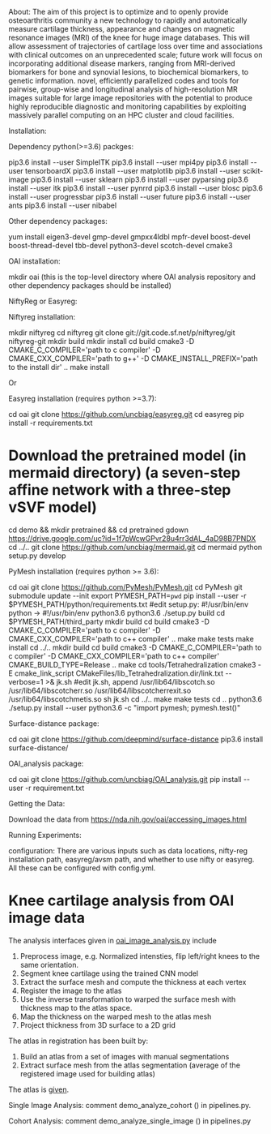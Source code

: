 About:
The aim of this project is to optimize and to openly provide osteoarthritis community a new technology to rapidly and automatically measure cartilage thickness, appearance and changes on magnetic resonance images (MRI) of the knee for huge image databases. This will allow assessment of trajectories of cartilage loss over time and associations with clinical outcomes on an unprecedented scale; future work will focus on incorporating additional disease markers, ranging from MRI-derived biomarkers for bone and synovial lesions, to biochemical biomarkers, to genetic information. novel, efficiently parallelized codes and tools for pairwise, group-wise and longitudinal analysis of high-resolution MR images suitable for large image repositories with the potential to produce highly reproducible diagnostic and monitoring capabilities by exploiting massively parallel computing on an HPC cluster and cloud facilities.

Installation:

Dependency python(>=3.6) packges:

pip3.6 install --user SimpleITK
pip3.6 install --user mpi4py
pip3.6 install --user tensorboardX
pip3.6 install --user matplotlib
pip3.6 install --user scikit-image
pip3.6 install --user sklearn
pip3.6 install --user pyparsing
pip3.6 install --user itk
pip3.6 install --user pynrrd
pip3.6 install --user blosc
pip3.6 install --user progressbar
pip3.6 install --user future
pip3.6 install --user ants
pip3.6  install --user nibabel

Other dependency packages:

yum install eigen3-devel gmp-devel gmpxx4ldbl mpfr-devel boost-devel boost-thread-devel tbb-devel python3-devel scotch-devel cmake3

OAI installation:

mkdir oai (this is the top-level directory where OAI analysis repository and other dependency packages should be installed)

NiftyReg or Easyreg:

Niftyreg installation:

mkdir niftyreg
cd niftyreg
git clone git://git.code.sf.net/p/niftyreg/git niftyreg-git
mkdir build
mkdir install
cd build
cmake3 -D CMAKE_C_COMPILER='path to c compiler' -D CMAKE_CXX_COMPILER='path to g++' -D CMAKE_INSTALL_PREFIX='path to the install dir' ..
make install

Or

Easyreg installation (requires python >=3.7):

cd oai
git clone https://github.com/uncbiag/easyreg.git
cd easyreg
pip install -r requirements.txt
# Download the pretrained model (in mermaid directory) (a seven-step affine network with a three-step vSVF model)
cd demo && mkdir pretrained && cd pretrained
gdown https://drive.google.com/uc?id=1f7pWcwGPvr28u4rr3dAL_4aD98B7PNDX
cd ../..
git clone https://github.com/uncbiag/mermaid.git
cd mermaid
python setup.py develop

PyMesh installation (requires python >= 3.6):

cd oai
git clone https://github.com/PyMesh/PyMesh.git
cd PyMesh
git submodule update --init
export PYMESH_PATH=`pwd`
pip install --user -r $PYMESH_PATH/python/requirements.txt
#edit setup.py: #!/usr/bin/env python -> #!/usr/bin/env python3.6
python3.6 ./setup.py build
cd $PYMESH_PATH/third_party
mkdir build
cd build
cmake3 -D CMAKE_C_COMPILER='path to c compiler' -D CMAKE_CXX_COMPILER='path to c++ compiler' ..
make
make tests
make install
cd ../..
mkdir build
cd build
cmake3 -D CMAKE_C_COMPILER='path to c compiler' -D CMAKE_CXX_COMPILER='path to c++ compiler' CMAKE_BUILD_TYPE=Release ..
make
cd tools/Tetrahedralization
cmake3 -E cmake_link_script CMakeFiles/lib_Tetrahedralization.dir/link.txt --verbose=1 >& jk.sh
#edit jk.sh, append /usr/lib64/libscotch.so /usr/lib64/libscotcherr.so /usr/lib64/libscotcherrexit.so /usr/lib64/libscotchmetis.so
sh jk.sh
cd ../..
make
make tests
cd ..
python3.6 ./setup.py install --user
python3.6 -c "import pymesh; pymesh.test()"

Surface-distance package:

cd oai
git clone https://github.com/deepmind/surface-distance
pip3.6 install surface-distance/

OAI_analysis package:

cd oai
git clone https://github.com/uncbiag/OAI_analysis.git
pip install --user -r requirement.txt

Getting the Data:

Download the data from https://nda.nih.gov/oai/accessing_images.html

Running Experiments:

configuration:
There are various inputs such as data locations, nifty-reg installation path,
easyreg/avsm path, and whether to use nifty or easyreg. All these can be
configured with config.yml.

# Knee cartilage analysis from OAI image data
The analysis interfaces given in [oai_image_analysis.py](./oai_image_analysis.py) include

1. Preprocess image, e.g. Normalized intensties, flip left/right knees to the same orientation.
2. Segment knee cartilage using the trained CNN model 
3. Extract the surface mesh and compute the thickness at each vertex
4. Register the image to the atlas 
5. Use the inverse transformation to warped the surface mesh with thickness map to the atlas space.
6. Map the thickness on the warped mesh to the atlas mesh
7. Project thickness from 3D surface to a 2D grid

The atlas in registration has been built by:
1. Build an atlas from a set of images with manual segmentations
2. Extract surface mesh from the atlas segmentation (average of the registered image used for building atlas)

The atlas is [given](./atlas/atlas_60_LEFT_baseline_NMI).

Single Image Analysis:
comment demo_analyze_cohort () in pipelines.py.

Cohort Analysis:
comment demo_analyze_single_image () in pipelines.py
